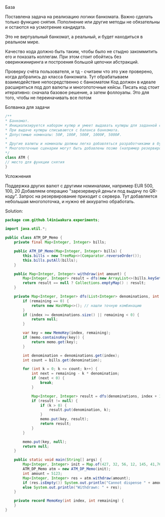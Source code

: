 База

Поставлена задача на реализацию логики банкомата. Важно сделать только функцию снятия. Пополнение или другие методы не обязательны и остаются на усмотрение кандидата.

Это не виртуальный банкомат, а реальный, и будет находиться в реальном мире.

Качество кода должно быть таким, чтобы было не стыдно закоммитить его и показать коллегам. При этом стоит обойтись без оверинжиниринга и построения большой цепочки абстракций.

Проверку счёта пользователя, и тд - считаем что это уже проверено, когда добрались до класса банкомата. Тут обрабатываем взаимодействие непосредственно с банкоматом
Код должен в идеале расширяться под доп валюты и многопоточные кейсы.
Писать код стоит итеративно: сначала базовое решение, а затем фоллоуапы. Это для того, чтобы не переиначивать все потом

Болванка для задачи

```java
/**
* Банкомат.
* Инициализируется набором купюр и умеет выдавать купюры для заданной суммы, либо отвечать отказом.
* При выдаче купюры списываются с баланса банкомата.
* Допустимые номиналы: 50₽, 100₽, 500₽, 1000₽, 5000₽.
*
* Другие валюты и номиналы должны легко добавляться разработчиками в будущем.
* Многопоточные сценарии могут быть добавлены позже (например резервирование).
*/
class ATM {
// место для функции снятия
}
```

Усложнения

Поддержка других валют с другими номиналами, например EUR 500, 100, 20
Добавляем операцию "зарезервируй деньги под выдачу по QR-коду”. Запрос на резервирование приходит с сервера. Тут добавляется небольшая многопоточка, и нужно её аккуратно обработать.


Solution:
```java
package com.github.l4iniwakura.experiments;

import java.util.*;

public class ATM_DP_Memo {
    private final Map<Integer, Integer> bills;

    public ATM_DP_Memo(Map<Integer, Integer> bills) {
        this.bills = new TreeMap<>(Comparator.reverseOrder());
        this.bills.putAll(bills);
    }

    public Map<Integer, Integer> withdraw(int amount) {
        Map<Integer, Integer> result = dfs(new ArrayList<>(bills.keySet()), 0, amount, new HashMap<>());
        return result == null ? Collections.emptyMap() : result;
    }

    private Map<Integer, Integer> dfs(List<Integer> denominations, int index, int remaining, Map<MemoKey, Map<Integer, Integer>> memo) {
        if (remaining == 0) {
            return new HashMap<>(); // нашли точную комбинацию
        }
        if (index >= denominations.size() || remaining < 0) {
            return null;
        }

        var key = new MemoKey(index, remaining);
        if (memo.containsKey(key)) {
            return memo.get(key);
        }

        int denomination = denominations.get(index);
        int count = bills.get(denomination);

        for (int k = 0; k <= count; k++) {
            int next = remaining - k * denomination;
            if (next < 0) {
                break;
            }

            Map<Integer, Integer> result = dfs(denominations, index + 1, next, memo);
            if (result != null) {
                if (k > 0) {
                    result.put(denomination, k);
                }
                memo.put(key, result);
                return result;
            }
        }

        memo.put(key, null);
        return null;
    }

    public static void main(String[] args) {
        Map<Integer, Integer> init = Map.of(427, 32, 56, 12, 145, 41,765, 123);
        ATM_DP_Memo atm = new ATM_DP_Memo(init);
        int amount = 5123;
        Map<Integer, Integer> res = atm.withdraw(amount);
        if (res.isEmpty()) System.out.println("Cannot dispense " + amount);
        else System.out.println("Withdrawn: " + res);
    }

    private record MemoKey(int index, int remaining) {
    }
}

```